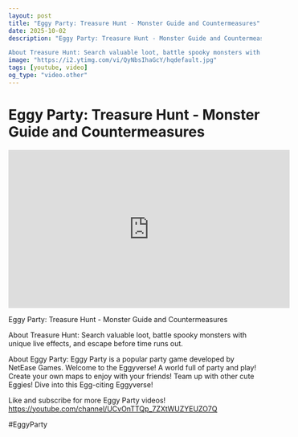 ```yaml
---
layout: post
title: "Eggy Party: Treasure Hunt - Monster Guide and Countermeasures"
date: 2025-10-02
description: "Eggy Party: Treasure Hunt - Monster Guide and Countermeasures

About Treasure Hunt: Search valuable loot, battle spooky monsters with unique live effect..."
image: "https://i2.ytimg.com/vi/QyNbsIhaGcY/hqdefault.jpg"
tags: [youtube, video]
og_type: "video.other"
---
```


<script type="application/ld+json">
{
  "@context": "http://schema.org",
  "@type": "VideoObject",
  "name": "Eggy Party: Treasure Hunt - Monster Guide and Countermeasures",
  "description": "Eggy Party: Treasure Hunt - Monster Guide and Countermeasures\n\nAbout Treasure Hunt: Search valuable loot, battle spooky monsters with unique live effects, and escape before time runs out. \n\nAbout Eggy Party: Eggy Party is a popular party game developed by NetEase Games. Welcome to the Eggyverse! A world full of party and play! Create your own maps to enjoy with your friends! Team up with other cute Eggies! Dive into this Egg-citing Eggyverse!\n\nLike and subscribe for more Eggy Party videos! https://youtube.com/channel/UCvOnTTQp_7ZXtWUZYEUZO7Q \n\n#EggyParty",
  "thumbnailUrl": "https://i2.ytimg.com/vi/QyNbsIhaGcY/hqdefault.jpg",
  "uploadDate": "2025-10-02T12:01:00",
  "embedUrl": "https://www.youtube.com/embed/QyNbsIhaGcY",
  "publisher": {
    "@type": "Person",
    "name": "Celo Zaga"
  },
  "mainEntityOfPage": {
    "@type": "WebPage",
    "@id": "https://celozaga.github.io/2025/10/02/eggy-party:-treasure-hunt---monster-guide-and-countermeasures-QyNbsIhaGcY.html"
  },
  "duration": "PT0M0S"
}
</script>

<script type="application/ld+json">
{
  "@context": "http://schema.org",
  "@type": "BlogPosting",
  "headline": "Eggy Party: Treasure Hunt - Monster Guide and Countermeasures",
  "image": "https://i2.ytimg.com/vi/QyNbsIhaGcY/hqdefault.jpg",
  "publisher": {
    "@type": "Person",
    "name": "Celo Zaga"
  },
  "url": "https://celozaga.github.io/2025/10/02/eggy-party:-treasure-hunt---monster-guide-and-countermeasures-QyNbsIhaGcY.html",
  "datePublished": "2025-10-02T12:01:00",
  "dateCreated": "2025-10-02T12:01:00",
  "dateModified": "2025-10-02T12:01:00",
  "description": "Eggy Party: Treasure Hunt - Monster Guide and Countermeasures\n\nAbout Treasure Hunt: Search valuable loot, battle spooky monsters with unique live effect...",
  "author": {
    "@type": "Person",
    "name": "Celo Zaga"
  },
  "mainEntityOfPage": {
    "@type": "WebPage",
    "@id": "https://celozaga.github.io/2025/10/02/eggy-party:-treasure-hunt---monster-guide-and-countermeasures-QyNbsIhaGcY.html"
  }
}
</script>

<h1 class="youtube-post-title">Eggy Party: Treasure Hunt - Monster Guide and Countermeasures</h1>

<iframe width="560" height="315" src="https://www.youtube.com/embed/QyNbsIhaGcY" class="youtube-post-embed" frameborder="0" allowfullscreen></iframe>

<p class="youtube-post-description">Eggy Party: Treasure Hunt - Monster Guide and Countermeasures

About Treasure Hunt: Search valuable loot, battle spooky monsters with unique live effects, and escape before time runs out. 

About Eggy Party: Eggy Party is a popular party game developed by NetEase Games. Welcome to the Eggyverse! A world full of party and play! Create your own maps to enjoy with your friends! Team up with other cute Eggies! Dive into this Egg-citing Eggyverse!

Like and subscribe for more Eggy Party videos! https://youtube.com/channel/UCvOnTTQp_7ZXtWUZYEUZO7Q 

#EggyParty</p>
